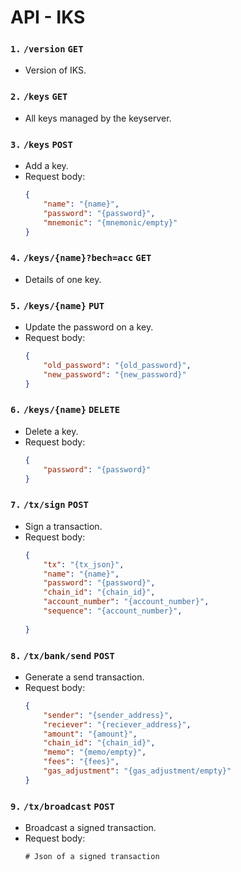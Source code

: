 # API - IKS

### `1.` `/version` `GET`
- Version of IKS.

### `2.` `/keys` `GET`
- All keys managed by the keyserver.

### `3.` `/keys` `POST`
- Add a key.
- Request body:
    ```json
    {
        "name": "{name}",
        "password": "{password}",
        "mnemonic": "{mnemonic/empty}"
    }
    ```

### `4.` `/keys/{name}?bech=acc` `GET`
- Details of one key.

### `5.` `/keys/{name}` `PUT`
- Update the password on a key.
- Request body:
    ```json
    {
        "old_password": "{old_password}",
        "new_password": "{new_password}"
    }
    ```

### `6.` `/keys/{name}` `DELETE`
- Delete a key.
- Request body:
    ```json
    {
        "password": "{password}"
    }
    ```

### `7.` `/tx/sign` `POST`
- Sign a transaction.
- Request body:
    ```json
    {
        "tx": "{tx_json}",
        "name": "{name}",
        "password": "{password}",
        "chain_id": "{chain_id}",
        "account_number": "{account_number}",
        "sequence": "{account_number}",
        
    }
    ```

### `8.` `/tx/bank/send` `POST`
- Generate a send transaction.
- Request body:
    ```json
    {
        "sender": "{sender_address}",
        "reciever": "{reciever_address}",
        "amount": "{amount}",
        "chain_id": "{chain_id}",
        "memo": "{memo/empty}",
        "fees": "{fees}",
        "gas_adjustment": "{gas_adjustment/empty}"
    }
    ```

### `9.` `/tx/broadcast` `POST`
- Broadcast a signed transaction.
- Request body:
    ```
    # Json of a signed transaction
    ```
